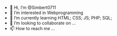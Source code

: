 - 👋 Hi, I’m @Simbert0711
- 👀 I’m interested in Webprogramming
- 🌱 I’m currently learning HTML; CSS; JS; PHP; SQL;
- 💞️ I’m looking to collaborate on ...
- 📫 How to reach me ...

<!---
Simbert0711/Simbert0711 is a ✨ special ✨ repository because its `README.md` (this file) appears on your GitHub profile.
You can click the Preview link to take a look at your changes.
--->

